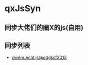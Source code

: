 # qxJsSyn
同步大佬们的圈X的js(自用)
---------------------------
同步列表
---------------------------
- [revenuecat.js@ddgksf2013](https://gist.githubusercontent.com/ddgksf2013/dbb1695cd96743eef18f3fac5c6fe227/raw/revenuecat.js)
